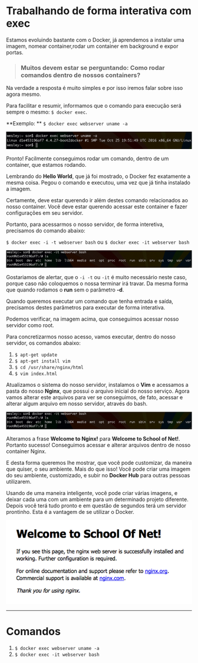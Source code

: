 # Trabalhando de forma interativa com exec

Estamos evoluindo bastante com o Docker, já aprendemos a instalar uma imagem, nomear container,rodar um container em background e expor portas. 

> ### Muitos devem estar se perguntando: Como rodar comandos dentro de nossos containers?

Na verdade a resposta é muito simples e por isso iremos falar sobre isso agora mesmo.

Para facilitar e resumir, informamos que o comando para execução será sempre o mesmo: `$ docker exec`.

**Exemplo: ** `$ docker exec webserver uname -a`

![Docker exec](./images/docker-exec.png "Docker Exec")

Pronto! Facilmente conseguimos rodar um comando, dentro de um container, que estamos rodando.

Lembrando do **Hello World**, que já foi mostrado, o Docker fez exatamente a mesma coisa. Pegou o comando e executou, uma vez que já tinha instalado a imagem.

Certamente, deve estar querendo ir além destes comando relacionados ao nosso container. Você deve estar querendo acessar este container e fazer configurações em seu servidor.

Portanto, para acessarmos o nosso servidor, de forma interetiva, precisamos do comando abaixo:

`$ docker exec -i -t webserver bash` ou `$ docker exec -it webserver bash`

![Docker exec bash](./images/docker-exec-bash.png "Docker Exec Bash")

Gostariamos de alertar, que o `-i -t` ou `-it` é muito necessário neste caso, porque caso não coloquemos o nossa terminar irá travar. Da mesma forma que quando rodamos o **run** sem o parâmetro **-d**.

Quando queremos executar um comando que tenha entrada e saída, precisamos destes parâmetros para executar de forma interativa.

Podemos verificar, na imagem acima, que conseguimos acessar nosso servidor como root.

Para concretizarmos nosso acesso, vamos executar, dentro do nosso servidor, os comandos abaixo:

1. `$ apt-get update`
2. `$ apt-get install vim`
3. `$ cd /usr/share/nginx/html`
4. `$ vim index.html`

Atualizamos o sistema do nosso servidor, instalamos o **Vim** e acessamos a pasta do nosso **Nginx**, que possui o arquivo inicial do nosso serviço. Agora vamos alterar este arquivos para ver se conseguimos, de fato, acessar e alterar algum arquivo em nosso servidor, através do bash.

![Docker exec bash](./images/docker-exec-bash.png "Docker Exec Bash")

Alteramos a frase **Welcome to Nginx!** para **Welcome to School of Net!**. Portanto sucesso! Conseguimos acessar e alterar arquivos dentro de nosso container Nginx.

E desta forma queremos lhe mostrar, que você pode customizar, da maneira que quiser, o seu ambiente. Mais do que isso! Você pode criar uma imagem do seu ambiente, customizado, e subir no **Docker Hub** para outras pessoas utilizarem.

Usando de uma maneira inteligente, você pode criar várias imagens, e deixar cada uma com um ambiente para um determinado projeto diferente. Depois você terá tudo pronto e em questão de segundos terá um servidor prontinho. Esta é a vantagem de se utilizar o Docker.

![Docker exec index](./images/docker-exec-index.png "Docker Exec Index")

***

# Comandos

1. `$ docker exec webserver uname -a`
2. `$ docker exec -it webserver bash`





 